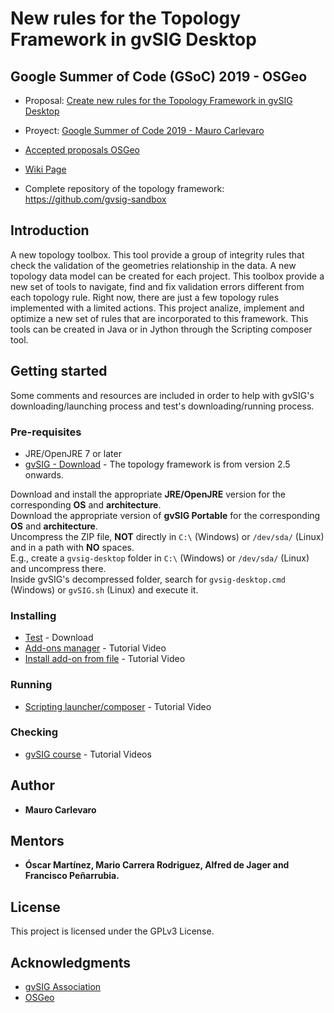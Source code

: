 # New rules for the Topology Framework in gvSIG Desktop 
## Google Summer of Code (GSoC) 2019 - OSGeo

* Proposal: [Create new rules for the Topology Framework in gvSIG Desktop](https://wiki.osgeo.org/wiki/GvSIG_GSoC_2019_Ideas)

* Proyect: [Google Summer of Code 2019 - Mauro Carlevaro](https://summerofcode.withgoogle.com/projects/#4557219033513984)

* [Accepted proposals OSGeo](https://wiki.osgeo.org/wiki/Google_Summer_of_Code_2019_Accepted)

* [Wiki Page](https://github.com/Maureque/gvsig-gsoc2019-topology/wiki/1.-New-rules-for-the-Topology-Framework-in-gvSIG-Desktop)

* Complete repository of the topology framework: https://github.com/gvsig-sandbox

## Introduction
A new topology toolbox. This tool provide a group of integrity rules that check the validation of the geometries relationship in the data. A new topology data model can be created for each project. This toolbox provide a new set of tools to navigate, find and fix validation errors different from each topology rule. Right now, there are just a few topology rules implemented with a limited actions. This project analize, implement and optimize a new set of rules that are incorporated to this framework. This tools can be created in Java or in Jython through the Scripting composer tool.

## Getting started

Some comments and resources are included in order to help with gvSIG's downloading/launching process and test's downloading/running process.

### Pre-requisites

* JRE/OpenJRE 7 or later
* [gvSIG - Download](http://www.gvsig.com/en/products/gvsig-desktop/downloads) - The topology framework is from version 2.5 onwards.

Download and install the appropriate **JRE/OpenJRE** version for the corresponding **OS** and **architecture**.  
Download the appropriate version of **gvSIG Portable** for the corresponding **OS** and **architecture**.  
Uncompress the ZIP file, **NOT** directly in ```C:\``` (Windows) or ```/dev/sda/``` (Linux) and in a path with **NO** spaces.  
E.g., create a ```gvsig-desktop``` folder in ```C:\``` (Windows) or ```/dev/sda/``` (Linux) and uncompress there.  
Inside gvSIG's decompressed folder, search for ```gvsig-desktop.cmd``` (Windows) or ```gvSIG.sh``` (Linux) and execute it.

### Installing

* [Test](https://github.com/Maureque/GSoC_2019/) - Download
* [Add-ons manager](https://www.youtube.com/watch?v=PrGhD9qm8ok) - Tutorial Video
* [Install add-on from file](https://www.youtube.com/watch?v=2kcNanjW5Y8) - Tutorial Video

### Running

* [Scripting launcher/composer](https://www.youtube.com/watch?v=ea5ZjpIEHaE) - Tutorial Video
 
### Checking

* [gvSIG course](https://www.youtube.com/playlist?list=PLTwZbMzUIxFINjiceQ4yTauymW9d0jYVh) - Tutorial Videos

## Author

* **Mauro Carlevaro**

## Mentors
* **Óscar Martínez, Mario Carrera Rodriguez, Alfred de Jager and Francisco Peñarrubia.**

## License

This project is licensed under the GPLv3 License.

## Acknowledgments

* [gvSIG Association](http://www.gvsig.com/es)
* [OSGeo](https://www.osgeo.org/)
